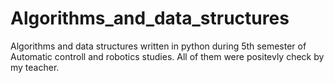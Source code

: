 # Algorithms_and_data_structures
Algorithms and data structures written in python during 5th semester of Automatic controll and robotics studies. All of them were positevly check by my teacher.

